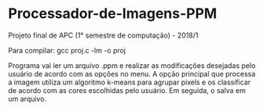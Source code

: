 # Processador-de-Imagens-PPM
Projeto final de APC (1° semestre de computação) - 2018/1

Para compilar: gcc proj.c -lm -o proj

Programa vai ler um arquivo .ppm e realizar as modificações desejadas pelo usuário de acordo com as opções no menu. A opção principal que processa a imagem utiliza um algoritmo k-means para agrupar pixels e os classificar de acordo com as cores escolhidas pelo usuário. Em seguida, o salva em um arquivo.
